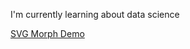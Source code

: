 I'm currently learning about data science

[SVG Morph Demo](https://ca0v.github.io/ca0v/svg_animation.html)


<!---
ca0v/ca0v is a ✨ special ✨ repository because its `README.md` (this file) appears on your GitHub profile.
You can click the Preview link to take a look at your changes.
--->

